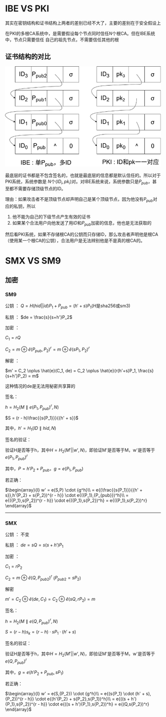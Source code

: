 # IBE VS PKI

其实在密钥结构和证书结构上两者的差别已经不大了，主要的差别在于安全假设上 

在PKI的多根CA系统中，是需要假设每个节点同时信任$N$个根CA。但在IBE系统中，节点只需要信任
自己的祖先节点，不需要信任其他的根

## 证书结构的对比

![image](figures/certificate.png)

最底层的证书都是不包含签名的，也就是最底层的信息都是默认信任的。所以对于PKI系统，系统参数是
$N$个$(ID_i, pk_i)$对。对IBE系统来说，系统参数只是$P_{pub}$，甚至都不需要存储顶级节点的ID。

理由：如果攻击者不是顶级节点却声明自己是某个顶级节点，因为他没有$P_{pub}$对应的私钥，所以

1. 他不能为自己的下级节点产生有效的证书
2. 如果某个合法用户向他发送了用$ID$和$P_{pub}$加密的信息，他也是无法获取的 

然后看PKI系统，如果不存储根CA的公钥而只存储ID，那么攻击者声明他是根CA（使用某一个根CA的公钥），合法用户是无法辨别他是不是真的根CA的。

# SMX VS SM9 

## 加密 

### SM9

公钥 ： $Q = H(hid||id)P_1 + P_{pub} = (h'+s)P_1$($H$是sha256或sm3)

私钥 ： $de = \frac{s}{s+h'}P_2$

加密 ： 

$C_1 = rQ$

$C_2 = m \oplus \hat{e}(P_{pub}, P_2)^r = m \oplus \hat{e}(sP_1, P_2)^r$

解密 ：

$m' = C_2 \oplus \hat{e}(C_1, de) = C_2 \oplus \hat{e}(r(h'+s)P_1, \frac{s}{s+h'}P_2) = m$

这种情况的de是无法用秘密共享算的

签名：

$h = {H_2}(M\parallel e{({P_1},{P_{pub}})^r},N)$

$S = (r - h)\frac{{s{P_1}}}{{h' + s}}$

其中，$h' = {H_1}(ID\parallel hid,N)$

签名的验证：

验证H是否等于h，其中$H = {H_2}(M'||w',N)$，即验证M'是否等于M，w'是否等于$e{({P_1},{P_{pub}})^r}$

其中，$P = h'{P_2} + {P_{pub}}$，$g = e({P_1},{P_{pub}})$

若正确：

$\begin{array}{l}
w' = e(S,P) \cdot {g^h}\\
 = e{(\frac{{s{P_1}}}{{h' + s}},h'{P_2} + s{P_2})^{r - h}} \cdot e{({P_1},{P_{pub}})^h}\\
 = e{({P_1},s{P_2})^{r - h}} \cdot e{({P_1},s{P_2})^h} = e{({P_1},s{P_2})^r}
\end{array}$

---

### SMX

公钥 ： 不变 

私钥 ： $de = sQ = s(s+h')P_1$ 

加密 ： 

$C_1 = rP_2$

$C_2 = m \oplus \hat{e}(Q, P_{pub2})^r$ ($P_{pub2} = sP_2$)

解密 

$m' = C_2 \oplus \hat{e}(de, C_1) = C_2 \oplus \hat{e}(sQ, rP_2) = m$

签名：

$h = {H_2}(M\parallel e{(Q,{P_{pub}})^r},N)$

$S = (r - h){s_k} = (r - h) \cdot s{P_1} \cdot (h' + s)$

签名的验证：

验证H是否等于h，其中$H = {H_2}(M'||w',N)$，即验证M'是否等于M，w'是否等于$e{(Q,{P_{pub}})^r}$

其中，$g = e(h'{P_2} + {P_{pub}},s{P_1})$

若正确：

$\begin{array}{l}
w' = e(S,{P_2}) \cdot {g^h}\\
 = e{(s{P_1} \cdot (h' + s),{P_2})^{r - h}} \cdot e{(h'{P_2} + s{P_2},s{P_1})^h}\\
 = e{((s + h'){P_1},s{P_2})^{r - h}} \cdot e{((s + h'){P_1},s{P_2})^h} = e{(Q,s{P_2})^r}
\end{array}$
